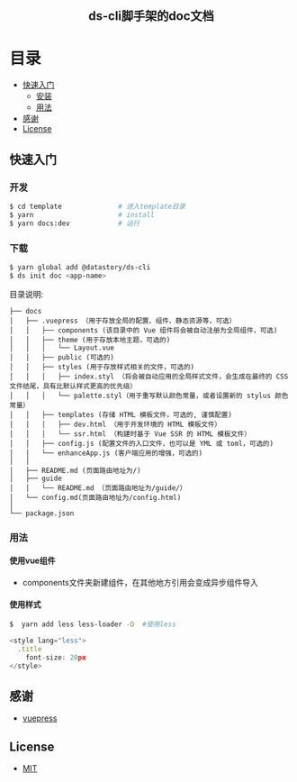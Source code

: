 <h2 align="center"><b>ds-cli脚手架的doc文档</b></h2>

# 目录

- [快速入门](#快速入门)
  - [安装](#安装)
  - [用法](#用法)
- [感谢](#感谢)
- [License](#license)



## 快速入门

### 开发

```bash
$ cd template              # 进入template目录
$ yarn                     # install
$ yarn docs:dev            # 运行                 
```

### 下载
```bash
$ yarn global add @datastory/ds-cli        
$ ds init doc <app-name>
```

目录说明:

```
├── docs 
│   ├── .vuepress （用于存放全局的配置、组件、静态资源等，可选）
│   │   ├── components (该目录中的 Vue 组件将会被自动注册为全局组件，可选)
│   │   ├── theme (用于存放本地主题，可选的)
│   │   │   └── Layout.vue
│   │   ├── public (可选的)
│   │   ├── styles (用于存放样式相关的文件，可选的)
│   │   │   ├── index.styl （将会被自动应用的全局样式文件，会生成在最终的 CSS 文件结尾，具有比默认样式更高的优先级）
│   │   │   └── palette.styl（用于重写默认颜色常量，或者设置新的 stylus 颜色常量）
│   │   ├── templates (存储 HTML 模板文件，可选的, 谨慎配置)
│   │   │   ├── dev.html （用于开发环境的 HTML 模板文件）
│   │   │   └── ssr.html （构建时基于 Vue SSR 的 HTML 模板文件）
│   │   ├── config.js (配置文件的入口文件，也可以是 YML 或 toml，可选的)
│   │   └── enhanceApp.js (客户端应用的增强，可选的)
│   │ 
│   ├── README.md (页面路由地址为/)
│   ├── guide
│   │   └── README.md （页面路由地址为/guide/）
│   └── config.md(页面路由地址为/config.html)
│ 
└── package.json
```


### 用法

#### 使用vue组件

- components文件夹新建组件，在其他地方引用会变成异步组件导入

#### 使用样式

```bash
$  yarn add less less-loader -D  #使用less
```
```javascript
<style lang="less">
  .title
    font-size: 20px
</style>
```


## 感谢

- [vuepress](https://github.com/vuejs/vuepress)

## License

- [MIT](https://opensource.org/licenses/MIT)

